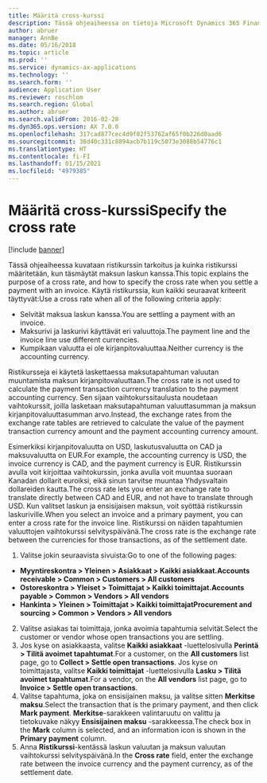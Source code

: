 ```yaml
---
title: Määritä cross-kurssi
description: Tässä ohjeaiheessa on tietoja Microsoft Dynamics 365 Financen ristikursseista.
author: abruer
manager: AnnBe
ms.date: 05/16/2018
ms.topic: article
ms.prod: ''
ms.service: dynamics-ax-applications
ms.technology: ''
ms.search.form: ''
audience: Application User
ms.reviewer: roschlom
ms.search.region: Global
ms.author: abruer
ms.search.validFrom: 2016-02-28
ms.dyn365.ops.version: AX 7.0.0
ms.openlocfilehash: 317cad877cec4d9f02f53762af65f0b226d0aad6
ms.sourcegitcommit: 38d40c331c8894acb7b119c5073e3088b54776c1
ms.translationtype: HT
ms.contentlocale: fi-FI
ms.lasthandoff: 01/15/2021
ms.locfileid: "4979385"
---
```

# <a name="specify-the-cross-rate"></a><span data-ttu-id="1e4d1-103">Määritä cross-kurssi</span><span class="sxs-lookup"><span data-stu-id="1e4d1-103">Specify the cross rate</span></span>

[!include [banner](../includes/banner.md)]

<span data-ttu-id="1e4d1-104">Tässä ohjeaiheessa kuvataan ristikurssin tarkoitus ja kuinka ristikurssi määritetään, kun täsmäytät maksun laskun kanssa.</span><span class="sxs-lookup"><span data-stu-id="1e4d1-104">This topic explains the purpose of a cross rate, and how to specify the cross rate when you settle a payment with an invoice.</span></span> <span data-ttu-id="1e4d1-105">Käytä ristikurssia, kun kaikki seuraavat kriteerit täyttyvät:</span><span class="sxs-lookup"><span data-stu-id="1e4d1-105">Use a cross rate when all of the following criteria apply:</span></span> 
-   <span data-ttu-id="1e4d1-106">Selvität maksua laskun kanssa.</span><span class="sxs-lookup"><span data-stu-id="1e4d1-106">You are settling a payment with an invoice.</span></span> 
-   <span data-ttu-id="1e4d1-107">Maksurivi ja laskurivi käyttävät eri valuuttoja.</span><span class="sxs-lookup"><span data-stu-id="1e4d1-107">The payment line and the invoice line use different currencies.</span></span> 
-   <span data-ttu-id="1e4d1-108">Kumpikaan valuutta ei ole kirjanpitovaluuttaa.</span><span class="sxs-lookup"><span data-stu-id="1e4d1-108">Neither currency is the accounting currency.</span></span> 

<span data-ttu-id="1e4d1-109">Ristikursseja ei käytetä laskettaessa maksutapahtuman valuutan muuntamista maksun kirjanpitovaluuttaan.</span><span class="sxs-lookup"><span data-stu-id="1e4d1-109">The cross rate is not used to calculate the payment transaction currency translation to the payment accounting currency.</span></span> <span data-ttu-id="1e4d1-110">Sen sijaan vaihtokurssitaulusta noudetaan vaihtokurssit, joilla lasketaan maksutapahtuman valuuttasumman ja maksun kirjanpitovaluuttasumman arvo.</span><span class="sxs-lookup"><span data-stu-id="1e4d1-110">Instead, the exchange rates from the exchange rate tables are retrieved to calculate the value of the payment transaction currency amount and the payment accounting currency amount.</span></span> 

<span data-ttu-id="1e4d1-111">Esimerkiksi kirjanpitovaluutta on USD, laskutusvaluutta on CAD ja maksuvaluutta on EUR.</span><span class="sxs-lookup"><span data-stu-id="1e4d1-111">For example, the accounting currency is USD, the invoice currency is CAD, and the payment currency is EUR.</span></span> <span data-ttu-id="1e4d1-112">Ristikurssin avulla voit kirjoittaa vaihtokurssin, jonka avulla voit muuntaa suoraan Kanadan dollarit euroiksi, eikä sinun tarvitse muuntaa Yhdysvaltain dollareiden kautta.</span><span class="sxs-lookup"><span data-stu-id="1e4d1-112">The cross rate lets you enter an exchange rate to translate directly between CAD and EUR, and not have to translate through USD.</span></span> <span data-ttu-id="1e4d1-113">Kun valitset laskun ja ensisijaisen maksun, voit syöttää ristikurssin laskuriville.</span><span class="sxs-lookup"><span data-stu-id="1e4d1-113">When you select an invoice and a primary payment, you can enter a cross rate for the invoice line.</span></span> <span data-ttu-id="1e4d1-114">Ristikurssi on näiden tapahtumien valuuttojen vaihtokurssi selvityspäivänä.</span><span class="sxs-lookup"><span data-stu-id="1e4d1-114">The cross rate is the exchange rate between the currencies for those transactions, as of the settlement date.</span></span>

1.  <span data-ttu-id="1e4d1-115">Valitse jokin seuraavista sivuista:</span><span class="sxs-lookup"><span data-stu-id="1e4d1-115">Go to one of the following pages:</span></span>
- <span data-ttu-id="1e4d1-116">**Myyntireskontra > Yleinen > Asiakkaat > Kaikki asiakkaat.**</span><span class="sxs-lookup"><span data-stu-id="1e4d1-116">**Accounts receivable > Common > Customers > All customers**</span></span> 
- <span data-ttu-id="1e4d1-117">**Ostoreskontra > Yleiset > Toimittajat > Kaikki toimittajat.**</span><span class="sxs-lookup"><span data-stu-id="1e4d1-117">**Accounts payable > Common > Vendors > All vendors**</span></span> 
- <span data-ttu-id="1e4d1-118">**Hankinta > Yleinen > Toimittajat > Kaikki toimittajat**</span><span class="sxs-lookup"><span data-stu-id="1e4d1-118">**Procurement and sourcing > Common > Vendors > All vendors**</span></span>
2.  <span data-ttu-id="1e4d1-119">Valitse asiakas tai toimittaja, jonka avoimia tapahtumia selvität.</span><span class="sxs-lookup"><span data-stu-id="1e4d1-119">Select the customer or vendor whose open transactions you are settling.</span></span> 
3.  <span data-ttu-id="1e4d1-120">Jos kyse on asiakkaasta, valitse **Kaikki asiakkaat** -luettelosivulla **Perintä > Tilitä avoimet tapahtumat**.</span><span class="sxs-lookup"><span data-stu-id="1e4d1-120">For a customer, on the **All customers** list page, go to **Collect > Settle open transactions**.</span></span> <span data-ttu-id="1e4d1-121">Jos kyse on toimittajasta, valitse **Kaikki toimittajat** -luettelosivulla **Lasku > Tilitä avoimet tapahtumat**.</span><span class="sxs-lookup"><span data-stu-id="1e4d1-121">For a vendor, on the **All vendors** list page, go to **Invoice > Settle open transactions**.</span></span> 
4.  <span data-ttu-id="1e4d1-122">Valitse tapahtuma, joka on ensisijainen maksu, ja valitse sitten **Merkitse maksu**.</span><span class="sxs-lookup"><span data-stu-id="1e4d1-122">Select the transaction that is the primary payment, and then click **Mark payment**.</span></span> <span data-ttu-id="1e4d1-123">**Merkitse**-sarakkeen valintaruutu on valittu ja tietokuvake näkyy **Ensisijainen maksu** -sarakkeessa.</span><span class="sxs-lookup"><span data-stu-id="1e4d1-123">The check box in the **Mark** column is selected, and an information icon is shown in the **Primary payment** column.</span></span> 
5.  <span data-ttu-id="1e4d1-124">Anna **Ristikurssi**-kentässä laskun valuutan ja maksun valuutan vaihtokurssi selvityspäivänä.</span><span class="sxs-lookup"><span data-stu-id="1e4d1-124">In the **Cross rate** field, enter the exchange rate between the invoice currency and the payment currency, as of the settlement date.</span></span> 
